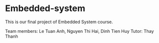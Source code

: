 # Embedded-system
This is our final project of Embedded System course.

Team members: Le Tuan Anh, Nguyen Thi Hai, Dinh Tien Huy
Tutor: Thay Thanh